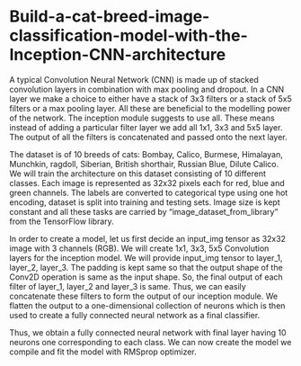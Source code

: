 # Build-a-cat-breed-image-classification-model-with-the-Inception-CNN-architecture
 A typical Convolution Neural Network (CNN) is made up of stacked convolution layers in combination with max pooling and dropout. In a CNN layer we make a choice to either have a stack of 3x3 filters or a stack of 5x5 filters or a max pooling layer. All these are beneficial to the modelling power of the network. The inception module suggests to use all. These means instead of adding a particular filter layer we add all 1x1, 3x3 and 5x5 layer. The output of all the filters is concatenated and passed onto the next layer. 
  
The dataset is of 10 breeds of cats: Bombay, Calico, Burmese, Himalayan, Munchkin, ragdoll, Siberian, British shorthair, Russian Blue, Dilute Calico.  We will train the architecture on this dataset consisting of 10 different classes.  Each image is represented as 32x32 pixels each for red, blue and green channels. The labels are converted to categorical type using one hot encoding, dataset is split into training and testing sets. Image size is kept constant and all these tasks are carried by “image_dataset_from_library” from the TensorFlow library.  

In order to create a model, let us first decide an input_img tensor as 32x32 image with 3 channels (RGB). We will create 1x1, 3x3, 5x5 Convolution layers for the inception model. We will provide input_img tensor to layer_1, layer_2, layer_3.  The padding is kept same so that the output shape of the Conv2D operation is same as the input shape. So, the final output of each filter of layer_1, layer_2 and layer_3 is same. Thus, we can easily concatenate these filters to form the output of our inception module. We flatten the output to a one-dimensional collection of neurons which is then used to create a fully connected neural network as a final classifier.  

Thus, we obtain a fully connected neural network with final layer having 10 neurons one corresponding to each class. We can now create the model we compile and fit the model with RMSprop optimizer.  
